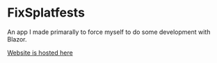 # FixSplatfests

An app I made primarally to force myself to do some development with Blazor.

[Website is hosted here](https://splatfest.michaelspradlin.net)
